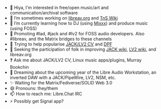 - 👋 Hiya, I'm interested in free/open music/art and communication/archival software
- 🔭 I’m sometimes working on [libreav.org](https://libreav.org) and [TnS Wiki](https://wiki.thingsandstuff.org)
- 🌱 I’m currently learning how to DJ (using [Mixxx](https://mixxx.org)) and produce music (using FOSS)
- 💬 Promoting #lad, #jack and #lv2 for FOSS audio developers. Also #libreav, and the Matrix bridges to these channels
- 🤔 Trying to help popularise [JACK/LV2 CV](https://linuxmusicians.com/viewtopic.php?f=1&t=20701) and [DPF](https://github.com/DISTRHO/DPF)
- 👯 Seeking the participation of folk in improving [JACK wiki](https://github.com/jackaudio/jackaudio.github.com/wiki), [LV2 wiki](https://github.com/lv2/lv2/wiki), and libreav.org
- ❓ Ask me about JACK/LV2 CV, Linux music apps/plugins, Murray Bookchin
- 💭 Dreaming about the upcoming year of the Libre Audio Workstation, an inverted DAW with a JACK/PipeWire, LV2, NSM, etc.
- ✨ Waiting for the Matrix/Fediverse/SOLID Web 3.0
- 😄 Pronouns: they/them
- 📫 How to reach me: Libre.Chat IRC
- ⚡ Possibly get Signal app?
